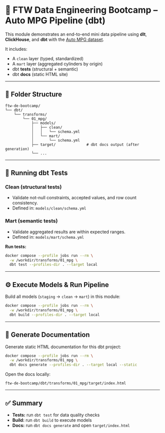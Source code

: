 # 🚀 FTW Data Engineering Bootcamp – Auto MPG Pipeline (dbt)

This module demonstrates an end-to-end mini data pipeline using **dlt**, **ClickHouse**, and **dbt** with the [Auto MPG dataset](https://archive.ics.uci.edu/dataset/9/auto+mpg).

It includes:

* A `clean` layer (typed, standardized)
* A `mart` layer (aggregated cylinders by origin)
* dbt **tests** (structural + semantic)
* dbt **docs** (static HTML site)

---

## 📂 Folder Structure

```
ftw-de-bootcamp/
└── dbt/
    └── transforms/
        └── 01_mpg/
            ├── models/
            │   ├── clean/
            │   │   └── schema.yml
            │   └── mart/
            │       └── schema.yml
            ├── target/              # dbt docs output (after generation)
            └── ...
```

---

## 🧪 Running dbt Tests

### Clean (structural tests)

* Validate not-null constraints, accepted values, and row count consistency.
* Defined in: `models/clean/schema.yml`

### Mart (semantic tests)

* Validate aggregated results are within expected ranges.
* Defined in: `models/mart/schema.yml`

**Run tests:**

```bash
docker compose --profile jobs run --rm \
  -w /workdir/transforms/01_mpg \
  dbt test --profiles-dir . --target local
```

---

## ⚙️ Execute Models & Run Pipeline

Build all models (`staging` → `clean` → `mart`) in this module:

```bash
docker compose --profile jobs run --rm \
  -w /workdir/transforms/01_mpg \
  dbt build --profiles-dir . --target local
```

---

## 📖 Generate Documentation

Generate static HTML documentation for this dbt project:

```bash
docker compose --profile jobs run --rm \
  -w /workdir/transforms/01_mpg \
  dbt docs generate --profiles-dir . --target local --static
```

Open the docs locally:

```
ftw-de-bootcamp/dbt/transforms/01_mpg/target/index.html
```

---

## ✅ Summary

* **Tests:** run `dbt test` for data quality checks
* **Build:** run `dbt build` to execute models
* **Docs:** run `dbt docs generate` and open `target/index.html`

